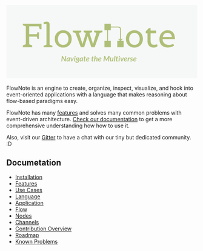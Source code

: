 ![FlowNote](docs/images/logo.png)

FlowNote is an engine to create, organize, inspect, visualize, and hook into event-oriented applications with a language that makes reasoning about flow-based paradigms easy.  

FlowNote has many [features](docs/07-features.md) and solves many common problems with event-driven architecture. [Check our documentation](https://emblem21-opensource.github.io/flownote/) to get a more comprehensive understanding how how to use it.

Also, visit our [Gitter](https://gitter.im/flownote/community?utm_source=badge&utm_medium=badge&utm_campaign=pr-badge) to have a chat with our tiny but dedicated community. :D

## Documetation

* [Installation](https://emblem21-opensource.github.io/flownote/docs/01-installation.html)
* [Features](https://emblem21-opensource.github.io/flownote/docs/07-features.html)
* [Use Cases](https://emblem21-opensource.github.io/flownote/docs/07-use-cases.html)
* [Language](https://emblem21-opensource.github.io/flownote/docs/08-language.html)
* [Application](https://emblem21-opensource.github.io/flownote/docs/02-application.html)
* [Flow](https://emblem21-opensource.github.io/flownote/docs/03-flow.html)
* [Nodes](https://emblem21-opensource.github.io/flownote/docs/04-nodes.html)
* [Channels](https://emblem21-opensource.github.io/flownote/docs/05-channels.html)
* [Contribution Overview](https://emblem21-opensource.github.io/flownote/docs/09-contribution.html)
* [Roadmap](https://emblem21-opensource.github.io/flownote/docs/10-roadmap.html)
* [Known Problems](https://emblem21-opensource.github.io/flownote/docs/11-known-problems.html)